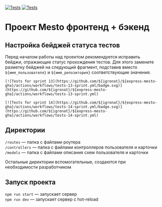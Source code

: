 [![Tests](https://github.com/igronat/express-mesto-gha/actions/workflows/tests-13-sprint.yml/badge.svg)](https://github.com/igronat/express-mesto-gha/actions/workflows/tests-13-sprint.yml) [![Tests](https://github.com/igronat/express-mesto-gha/actions/workflows/tests-14-sprint.yml/badge.svg)](https://github.com/igronat/express-mesto-gha/actions/workflows/tests-14-sprint.yml)
# Проект Mesto фронтенд + бэкенд



## Настройка бейджей статуса тестов
Перед началом работы над проектом рекомендуется исправить бейджи, отражающие статус прохождения тестов.
Для этого замените разметку бейджей на следующий фрагмент, подставив вместо `${имя_пользователя}` и `${имя_репозитория}` соответствующие значения.

```
[![Tests for sprint 13](https://github.com/${igronat}/${express-mesto-gha}/actions/workflows/tests-13-sprint.yml/badge.svg)](https://github.com/${igronat}/${express-mesto-gha}/actions/workflows/tests-13-sprint.yml) 

[![Tests for sprint 14](https://github.com/${igronat}/${express-mesto-gha}/actions/workflows/tests-14-sprint.yml/badge.svg)](https://github.com/${igronat}/${express-mesto-gha}/actions/workflows/tests-14-sprint.yml)
```


## Директории

`/routes` — папка с файлами роутера  
`/controllers` — папка с файлами контроллеров пользователя и карточки   
`/models` — папка с файлами описания схем пользователя и карточки  
  
Остальные директории вспомогательные, создаются при необходимости разработчиком

## Запуск проекта

`npm run start` — запускает сервер   
`npm run dev` — запускает сервер с hot-reload
